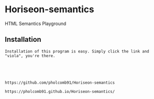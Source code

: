 # Horiseon-semantics
HTML Semantics Playground
## Installation
    Installation of this program is easy. Simply click the link and "viola", you're there. 





    https://github.com/pholcomb91/Horiseon-semantics

    https://pholcomb91.github.io/Horiseon-semantics/
